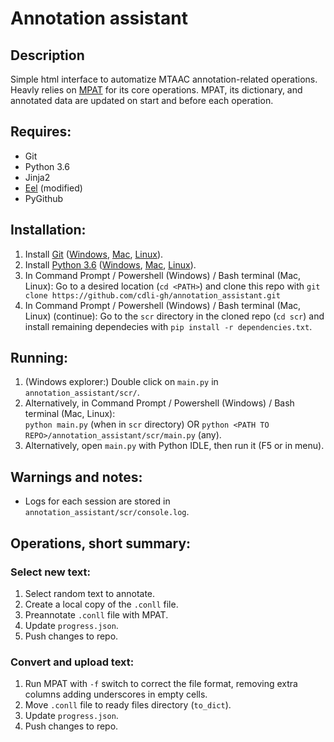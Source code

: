 # Annotation assistant

## Description

Simple html interface to automatize MTAAC annotation-related operations. Heavly relies on [MPAT](https://github.com/cdli-gh/morphology-pre-annotation-tool) for its core operations.
MPAT, its dictionary, and annotated data are updated on start and before each operation.

## Requires:
- Git
- Python 3.6
- Jinja2
- [Eel](https://github.com/ChrisKnott/Eel/) (modified)
- PyGithub

## Installation:
1. Install [Git](https://www.atlassian.com/git/tutorials/install-git) ([Windows](https://github.com/git-for-windows/git/releases/download/v2.17.0.windows.1/Git-2.17.0-64-bit.exe), [Mac](https://sourceforge.net/projects/git-osx-installer/files/), [Linux](https://www.atlassian.com/git/tutorials/install-git#linux)).
2. Install [Python 3.6](https://www.python.org/downloads/release/python-365/) ([Windows](https://www.python.org/ftp/python/3.6.5/python-3.6.5-amd64.exe), [Mac](https://www.python.org/downloads/mac-osx/), [Linux](https://askubuntu.com/questions/865554/how-do-i-install-python-3-6-using-apt-get?utm_medium=organic&utm_source=google_rich_qa&utm_campaign=google_rich_qa)).
3. In Command Prompt / Powershell (Windows) / Bash terminal (Mac, Linux): Go to a desired location (`cd <PATH>`) and clone this repo with `git clone https://github.com/cdli-gh/annotation_assistant.git`
4. In Command Prompt / Powershell (Windows) / Bash terminal (Mac, Linux) (continue): Go to the `scr` directory in the cloned repo (`cd scr`) and install remaining dependecies with `pip install -r dependencies.txt`.

## Running:
1. (Windows explorer:) Double click on `main.py` in `annotation_assistant/scr/`.
2. Alternatively, in Command Prompt / Powershell (Windows) / Bash terminal (Mac, Linux):\
`python main.py` (when in `scr` directory) OR `python <PATH TO REPO>/annotation_assistant/scr/main.py` (any).
3. Alternatively, open `main.py` with Python IDLE, then run it (F5 or in menu).

## Warnings and notes:
- Logs for each session are stored in `annotation_assistant/scr/console.log`.

## Operations, short summary:

### Select new text:
1. Select random text to annotate.
2. Create a local copy of the `.conll` file.
3. Preannotate `.conll` file with MPAT.
4. Update `progress.json`.
5. Push changes to repo.

### Convert and upload text:
1. Run MPAT with `-f` switch to correct the file format, removing extra columns adding underscores in empty cells.
2. Move `.conll` file to ready files directory (`to_dict`).
3. Update `progress.json`.
4. Push changes to repo.
